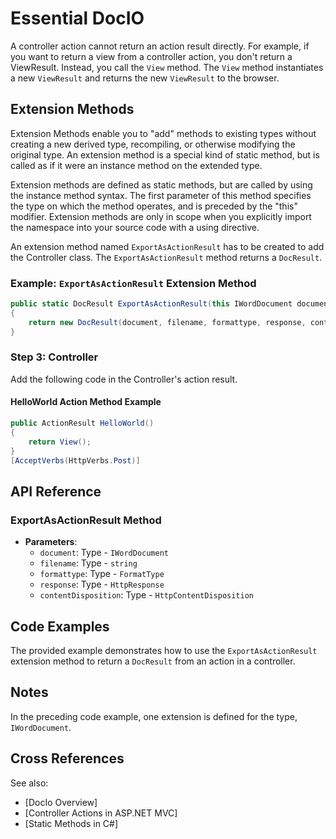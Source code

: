 <!--
source: image
domain: syncfusion-sdk
task: pdf-ocr-to-markdown
language: en
source_filename: page_049.jpeg
document_name: DocIo
page_number: 049
page_id: DocIo#page_049
product: Syncfusion Winforms
version: 11.4.0.26
timestamp: 2025-08-09T04:31:35Z
fidelity: lossless
-->

# Essential DocIO

A controller action cannot return an action result directly. For example, if you want to return a view from a controller action, you don't return a ViewResult. Instead, you call the `View` method. The `View` method instantiates a new `ViewResult` and returns the new `ViewResult` to the browser.

## Extension Methods

Extension Methods enable you to "add" methods to existing types without creating a new derived type, recompiling, or otherwise modifying the original type. An extension method is a special kind of static method, but is called as if it were an instance method on the extended type.

Extension methods are defined as static methods, but are called by using the instance method syntax. The first parameter of this method specifies the type on which the method operates, and is preceded by the "this" modifier. Extension methods are only in scope when you explicitly import the namespace into your source code with a using directive.

An extension method named `ExportAsActionResult` has to be created to add the Controller class. The `ExportAsActionResult` method returns a `DocResult`.

### Example: `ExportAsActionResult` Extension Method

```csharp
public static DocResult ExportAsActionResult(this IWordDocument document, string filename, FormatType formattype, HttpResponse response, HttpContentDisposition contentDisposition)
{
    return new DocResult(document, filename, formattype, response, contentDisposition);
}
```

### Step 3: Controller

Add the following code in the Controller's action result.

#### HelloWorld Action Method Example

```csharp
public ActionResult HelloWorld()
{
    return View();
}
[AcceptVerbs(HttpVerbs.Post)]
```

## API Reference

### ExportAsActionResult Method

- **Parameters**:
  - `document`: Type - `IWordDocument`
  - `filename`: Type - `string`
  - `formattype`: Type - `FormatType`
  - `response`: Type - `HttpResponse`
  - `contentDisposition`: Type - `HttpContentDisposition`

## Code Examples

The provided example demonstrates how to use the `ExportAsActionResult` extension method to return a `DocResult` from an action in a controller.

## Notes

In the preceding code example, one extension is defined for the type, `IWordDocument`.

## Cross References

See also:
- [DocIo Overview]
- [Controller Actions in ASP.NET MVC]
- [Static Methods in C#]

<!-- tags: [DocIo, extension methods, ASP.NET MVC, controller, static methods, C#] keywords: [ExportAsActionResult, IWordDocument, DocResult, action result, controller action] -->